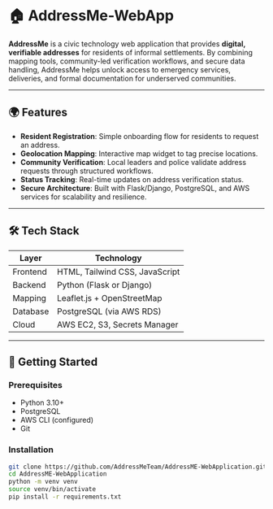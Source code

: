 # 🏠 AddressMe-WebApp

**AddressMe** is a civic technology web application that provides **digital, verifiable addresses** for residents of informal settlements. By combining mapping tools, community-led verification workflows, and secure data handling, AddressMe helps unlock access to emergency services, deliveries, and formal documentation for underserved communities.

---

## 🌍 Features

- **Resident Registration**: Simple onboarding flow for residents to request an address.
- **Geolocation Mapping**: Interactive map widget to tag precise locations.
- **Community Verification**: Local leaders and police validate address requests through structured workflows.
- **Status Tracking**: Real-time updates on address verification status.
- **Secure Architecture**: Built with Flask/Django, PostgreSQL, and AWS services for scalability and resilience.

---

## 🛠️ Tech Stack

| Layer        | Technology                      |
|--------------|----------------------------------|
| Frontend     | HTML, Tailwind CSS, JavaScript   |
| Backend      | Python (Flask or Django)         |
| Mapping      | Leaflet.js + OpenStreetMap       |
| Database     | PostgreSQL (via AWS RDS)         |
| Cloud        | AWS EC2, S3, Secrets Manager     |

---

## 🚀 Getting Started

### Prerequisites

- Python 3.10+
- PostgreSQL
- AWS CLI (configured)
- Git

### Installation

```bash
git clone https://github.com/AddressMeTeam/AddressME-WebApplication.git
cd AddressME-WebApplication
python -m venv venv
source venv/bin/activate
pip install -r requirements.txt
